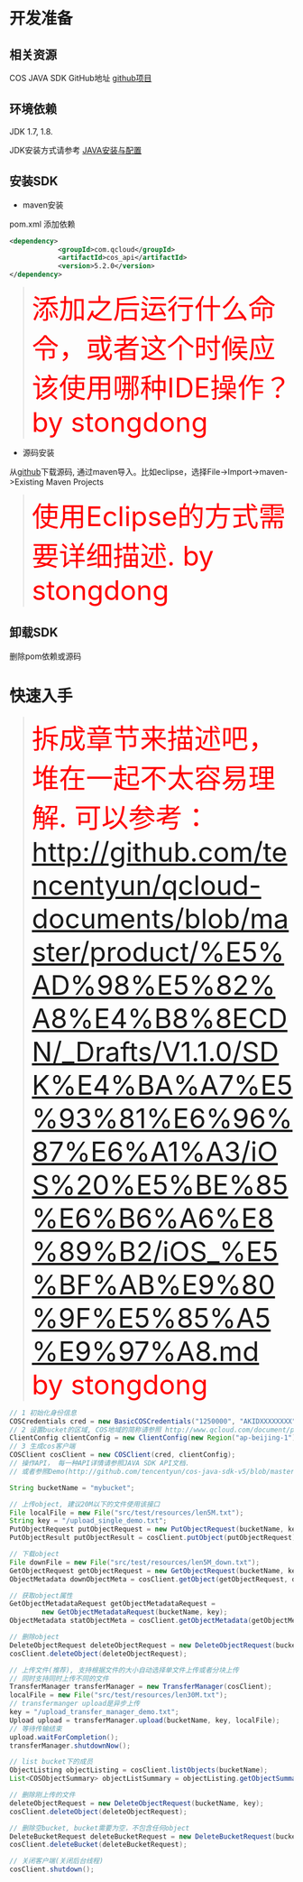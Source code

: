 # 开发准备

## 相关资源

COS JAVA SDK GitHub地址 [github项目](http://github.com/tencentyun/cos-java-sdk-v5)

## 环境依赖

JDK 1.7, 1.8. 

JDK安装方式请参考 [JAVA安装与配置](http://tcecqpoc.fsphere.cn/document/product/436/10865)

## 安装SDK

- maven安装

pom.xml 添加依赖

```xml
<dependency>
            <groupId>com.qcloud</groupId>
            <artifactId>cos_api</artifactId>
            <version>5.2.0</version>
</dependency>
```

 > <font size=14 color=red> 添加之后运行什么命令，或者这个时候应该使用哪种IDE操作？  by stongdong</font>

- 源码安装

从[github](http://github.com/tencentyun/cos-java-sdk-v5)下载源码, 通过maven导入。比如eclipse，选择File->Import->maven->Existing Maven Projects

> <font size=14 color=red> 使用Eclipse的方式需要详细描述.  by stongdong</font>
 
 
## 卸载SDK

删除pom依赖或源码

# 快速入手


>  <font size=14 color=red> 拆成章节来描述吧，堆在一起不太容易理解. 可以参考：http://github.com/tencentyun/qcloud-documents/blob/master/product/%E5%AD%98%E5%82%A8%E4%B8%8ECDN/_Drafts/V1.1.0/SDK%E4%BA%A7%E5%93%81%E6%96%87%E6%A1%A3/iOS%20%E5%BE%85%E6%B6%A6%E8%89%B2/iOS_%E5%BF%AB%E9%80%9F%E5%85%A5%E9%97%A8.md  by stongdong</font>
 
 
```java
// 1 初始化身份信息
COSCredentials cred = new BasicCOSCredentials("1250000", "AKIDXXXXXXXX", "1A2Z3YYYYYYYYYY");
// 2 设置bucket的区域, COS地域的简称请参照 http://www.qcloud.com/document/product/436/6224
ClientConfig clientConfig = new ClientConfig(new Region("ap-beijing-1"));
// 3 生成cos客户端
COSClient cosClient = new COSClient(cred, clientConfig);
// 操作API， 每一种API详情请参照JAVA SDK API文档.
// 或者参照Demo(http://github.com/tencentyun/cos-java-sdk-v5/blob/master/src/main/java/com/qcloud/cos/demo/Demo.java)

String bucketName = "mybucket";

// 上传object, 建议20M以下的文件使用该接口
File localFile = new File("src/test/resources/len5M.txt");
String key = "/upload_single_demo.txt";
PutObjectRequest putObjectRequest = new PutObjectRequest(bucketName, key, localFile);
PutObjectResult putObjectResult = cosClient.putObject(putObjectRequest);

// 下载object
File downFile = new File("src/test/resources/len5M_down.txt");
GetObjectRequest getObjectRequest = new GetObjectRequest(bucketName, key);
ObjectMetadata downObjectMeta = cosClient.getObject(getObjectRequest, downFile);

// 获取object属性
GetObjectMetadataRequest getObjectMetadataRequest =
        new GetObjectMetadataRequest(bucketName, key);
ObjectMetadata statObjectMeta = cosClient.getObjectMetadata(getObjectMetadataRequest);

// 删除object
DeleteObjectRequest deleteObjectRequest = new DeleteObjectRequest(bucketName, key);
cosClient.deleteObject(deleteObjectRequest);

// 上传文件(推荐), 支持根据文件的大小自动选择单文件上传或者分块上传
// 同时支持同时上传不同的文件
TransferManager transferManager = new TransferManager(cosClient);
localFile = new File("src/test/resources/len30M.txt");
// transfermanger upload是异步上传
key = "/upload_transfer_manager_demo.txt";
Upload upload = transferManager.upload(bucketName, key, localFile);
// 等待传输结束
upload.waitForCompletion();
transferManager.shutdownNow();

// list bucket下的成员
ObjectListing objectListing = cosClient.listObjects(bucketName);
List<COSObjectSummary> objectListSummary = objectListing.getObjectSummaries();

// 删除刚上传的文件
deleteObjectRequest = new DeleteObjectRequest(bucketName, key);
cosClient.deleteObject(deleteObjectRequest);

// 删除空bucket, bucket需要为空，不包含任何object
DeleteBucketRequest deleteBucketRequest = new DeleteBucketRequest(bucketName);
cosClient.deleteBucket(deleteBucketRequest);

// 关闭客户端(关闭后台线程)
cosClient.shutdown();
```

# 